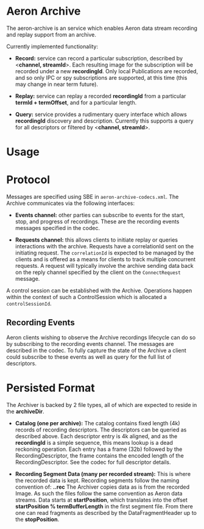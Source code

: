 Aeron Archive
===

The aeron-archive is an service which enables Aeron data stream recording
and replay support from an archive. 

Currently implemented functionality:
- **Record:** service can record a particular subscription, described
by <__channel, streamId__>. Each resulting image for the subscription
will be recorded under a new __recordingId__. Only local Publications
are recorded, and so only IPC or spy subscriptions are supported, at
this time (this may change in near term future).

- **Replay:** service can replay a recorded __recordingId__ from
a particular __termId + termOffset__, and for a particular length.

- **Query:** service provides a rudimentary query interface which
allows __recordingId__ discovery and description. Currently this
supports a query for all descriptors or filtered by <__channel, streamId__>.

Usage
=====

Protocol
=====
Messages are specified using SBE in `aeron-archive-codecs.xml`. The
Archive communicates via the following interfaces:
 - **Events channel:** other parties can subscribe to events for the start,
 stop, and progress of recordings. These are the
 recording events messages specified in the codec.
 
 - **Requests channel:** this allows clients to initiate replay or queries
 interactions with the archive. Requests have a correlationId sent
 on the initiating request. The `correlationId` is expected to be managed by
 the clients and is offered as a means for clients to track multiple
 concurrent requests. A request will typically involve the
 archive sending data back on the reply channel specified by the client 
 on the `ConnectRequest` message.

A control session can be established with the Archive. Operations happen within
the context of such a ControlSession which is allocated a `controlSessionId`.

Recording Events
----
Aeron clients wishing to observe the Archive recordings lifecycle can do so by
subscribing to the recording events channel. The messages are described in the codec.
To fully capture the state of the Archive a client could subscribe to these
events as well as query for the full list of descriptors.

Persisted Format
=====
The Archiver is backed by 2 file types, all of which are expected to reside in the __archiveDir__.

 -  **Catalog (one per archive):** The catalog contains fixed length (4k) records of recording
 descriptors. The descriptors can be queried as described above. Each descriptor entry is 4k aligned,
 and as the __recordingId__ is a simple sequence, this means lookup is a dead reckoning operation.
 Each entry has a frame (32b) followed by the RecordingDescriptor, the frame contains the encoded
 length of the RecordingDescriptor.
 See the codec for full descriptor details.
 
 - **Recording Segment Data (many per recorded stream):** This is where the recorded data is kept.
 Recording segments follow the naming convention of: __<recordingId>.<segmentIndex>.rec__
 The Archiver copies data as is from the recorded Image. As such the files follow the same convention
 as Aeron data streams. Data starts at __startPosition__, which translates into the offset
 __startPosition % termBufferLength__ in the first segment file. From there one can read fragments
 as described by the DataFragmentHeader up to the __stopPosition__. 
 
 
 